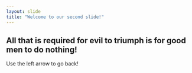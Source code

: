 ```yaml
---
layout: slide
title: "Welcome to our second slide!"
---
```

All that is required for evil to triumph is for good men to do nothing!
---
Use the left arrow to go back!
